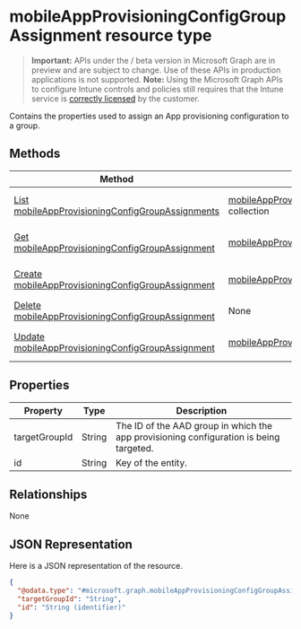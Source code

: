 ﻿# mobileAppProvisioningConfigGroupAssignment resource type

> **Important:** APIs under the / beta version in Microsoft Graph are in preview and are subject to change. Use of these APIs in production applications is not supported.
> **Note:** Using the Microsoft Graph APIs to configure Intune controls and policies still requires that the Intune service is [correctly licensed](https://go.microsoft.com/fwlink/?linkid=839381) by the customer.

Contains the properties used to assign an App provisioning configuration to a group.
## Methods
|Method|Return Type|Description|
|---|---|---|
|[List mobileAppProvisioningConfigGroupAssignments](../api/intune_apps_mobileappprovisioningconfiggroupassignment_list.md)|[mobileAppProvisioningConfigGroupAssignment](../resources/intune_apps_mobileappprovisioningconfiggroupassignment.md) collection|List properties and relationships of the [mobileAppProvisioningConfigGroupAssignment](../resources/intune_apps_mobileappprovisioningconfiggroupassignment.md) objects.|
|[Get mobileAppProvisioningConfigGroupAssignment](../api/intune_apps_mobileappprovisioningconfiggroupassignment_get.md)|[mobileAppProvisioningConfigGroupAssignment](../resources/intune_apps_mobileappprovisioningconfiggroupassignment.md)|Read properties and relationships of the [mobileAppProvisioningConfigGroupAssignment](../resources/intune_apps_mobileappprovisioningconfiggroupassignment.md) object.|
|[Create mobileAppProvisioningConfigGroupAssignment](../api/intune_apps_mobileappprovisioningconfiggroupassignment_create.md)|[mobileAppProvisioningConfigGroupAssignment](../resources/intune_apps_mobileappprovisioningconfiggroupassignment.md)|Create a new [mobileAppProvisioningConfigGroupAssignment](../resources/intune_apps_mobileappprovisioningconfiggroupassignment.md) object.|
|[Delete mobileAppProvisioningConfigGroupAssignment](../api/intune_apps_mobileappprovisioningconfiggroupassignment_delete.md)|None|Deletes a [mobileAppProvisioningConfigGroupAssignment](../resources/intune_apps_mobileappprovisioningconfiggroupassignment.md).|
|[Update mobileAppProvisioningConfigGroupAssignment](../api/intune_apps_mobileappprovisioningconfiggroupassignment_update.md)|[mobileAppProvisioningConfigGroupAssignment](../resources/intune_apps_mobileappprovisioningconfiggroupassignment.md)|Update the properties of a [mobileAppProvisioningConfigGroupAssignment](../resources/intune_apps_mobileappprovisioningconfiggroupassignment.md) object.|

## Properties
|Property|Type|Description|
|---|---|---|
|targetGroupId|String|The ID of the AAD group in which the app provisioning configuration is being targeted.|
|id|String|Key of the entity.|

## Relationships
None
## JSON Representation
Here is a JSON representation of the resource.
<!-- {
  "blockType": "resource",
  "keyProperty": "id",
  "@odata.type": "microsoft.graph.mobileAppProvisioningConfigGroupAssignment"
}
-->
```json
{
  "@odata.type": "#microsoft.graph.mobileAppProvisioningConfigGroupAssignment",
  "targetGroupId": "String",
  "id": "String (identifier)"
}
```



